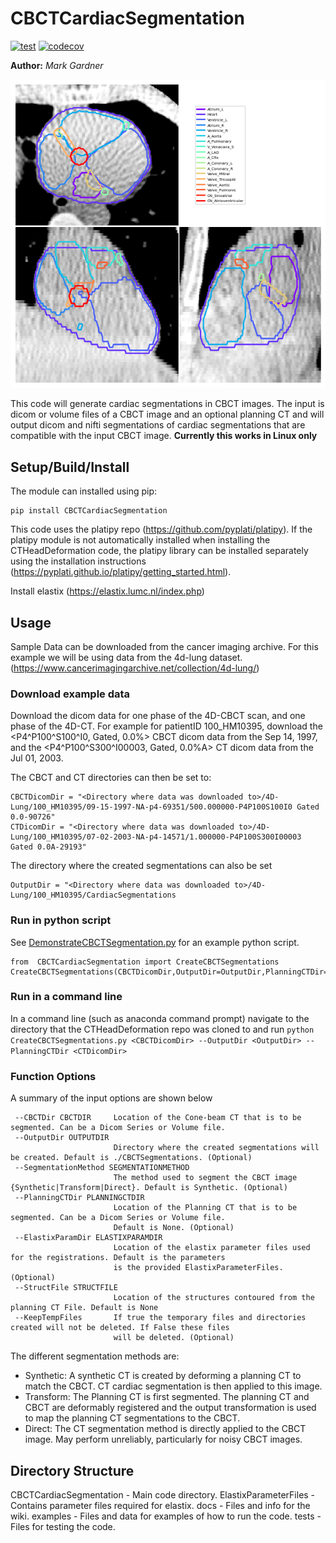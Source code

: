 # CBCTCardiacSegmentation

[![test](https://github.com/Image-X-Institute/CBCTCardiacSegmentation/actions/workflows/python-app.yml/badge.svg?branch=main)](https://github.com/Image-X-Institute/CBCTCardiacSegmentation/actions/workflows/python-app.yml)
[![codecov](https://codecov.io/github/Image-X-Institute/CBCTCardiacSegmentation/graph/badge.svg?token=YKpvfVsa5X)](https://codecov.io/github/Image-X-Institute/CBCTCardiacSegmentation)

**Author:** *Mark Gardner*

![CBCTExampleImage](https://github.com/Image-X-Institute/CBCTCardiacSegmentation/blob/main/docs/_images/GTHeartSegs.png?raw=true)

This code will generate cardiac segmentations in CBCT images. The input is dicom or volume files of a CBCT image and an optional planning CT and will output dicom and nifti segmentations of cardiac segmentations that are compatible with the input CBCT image. **Currently this works in Linux only**


## Setup/Build/Install

The module can installed using pip:

```
pip install CBCTCardiacSegmentation
```

This code uses the platipy repo (https://github.com/pyplati/platipy). If the platipy module is not automatically installed when installing the CTHeadDeformation code, the platipy library can be installed separately using the installation instructions (https://pyplati.github.io/platipy/getting_started.html). 

Install elastix (https://elastix.lumc.nl/index.php)

## Usage

Sample Data can be downloaded from the cancer imaging archive. For this example we will be using data from the 4d-lung dataset.  (https://www.cancerimagingarchive.net/collection/4d-lung/)

### Download example data

Download the dicom data for one phase of the 4D-CBCT scan, and one phase of the 4D-CT. For example for patientID 100_HM10395, download the <P4^P100^S100^I0, Gated, 0.0%> CBCT dicom data from the Sep 14, 1997, and the <P4^P100^S300^I00003, Gated, 0.0%A> CT dicom data from the Jul 01, 2003.

The CBCT and CT directories can then be set to:

```
CBCTDicomDir = "<Directory where data was downloaded to>/4D-Lung/100_HM10395/09-15-1997-NA-p4-69351/500.000000-P4P100S100I0 Gated 0.0-90726"
CTDicomDir = "<Directory where data was downloaded to>/4D-Lung/100_HM10395/07-02-2003-NA-p4-14571/1.000000-P4P100S300I00003 Gated 0.0A-29193"
```
The directory where the created segmentations can also be set
```
OutputDir = "<Directory where data was downloaded to>/4D-Lung/100_HM10395/CardiacSegmentations
```

### Run in python script
See [DemonstrateCBCTSegmentation.py](https://github.com/Image-X-Institute/CBCTCardiacSegmentation/blob/master/CBCTCardiacSegmentation/DemonstrateCBCTSegmentation.py) for an example python script. 
```
from  CBCTCardiacSegmentation import CreateCBCTSegmentations
CreateCBCTSegmentations(CBCTDicomDir,OutputDir=OutputDir,PlanningCTDir=CTDicomDir)
```

### Run in a command line

In a command line (such as anaconda command prompt) navigate to the directory that the CTHeadDeformation repo was cloned to and run 
```python CreateCBCTSegmentations.py <CBCTDicomDir> --OutputDir <OutputDir> --PlanningCTDir <CTDicomDir>``` 

### Function Options
 A summary of the input options are shown below
 ```
  --CBCTDir CBCTDIR     Location of the Cone-beam CT that is to be segmented. Can be a Dicom Series or Volume file.
  --OutputDir OUTPUTDIR
                        Directory where the created segmentations will be created. Default is ./CBCTSegmentations. (Optional)
  --SegmentationMethod SEGMENTATIONMETHOD
                        The method used to segment the CBCT image {Synthetic|Transform|Direct}. Default is Synthetic. (Optional)
  --PlanningCTDir PLANNINGCTDIR
                        Location of the Planning CT that is to be segmented. Can be a Dicom Series or Volume file.
                        Default is None. (Optional)
  --ElastixParamDir ELASTIXPARAMDIR
                        Location of the elastix parameter files used for the registrations. Default is the parameters
                        is the provided ElastixParameterFiles. (Optional)
  --StructFile STRUCTFILE
                        Location of the structures contoured from the planning CT File. Default is None
  --KeepTempFiles       If true the temporary files and directories created will not be deleted. If False these files
                        will be deleted. (Optional)
 ```
 
 The different segmentation methods are:
 - Synthetic: A synthetic CT is created by deforming a planning CT to match the CBCT. CT cardiac segmentation is then applied to this image.
 - Transform: The Planning CT is first segmented. The planning CT and CBCT are deformably registered and the output transformation is used to map the planning CT segmentations to the CBCT.
 - Direct: The CT segmentation method is directly applied to the CBCT image. May perform unreliably, particularly for noisy CBCT images. 
 
 
## Directory Structure
CBCTCardiacSegmentation - Main code directory.
ElastixParameterFiles - Contains parameter files required for elastix.
docs - Files and info for the wiki. 
examples - Files and data for examples of how to run the code.
tests - Files for testing the code. 

